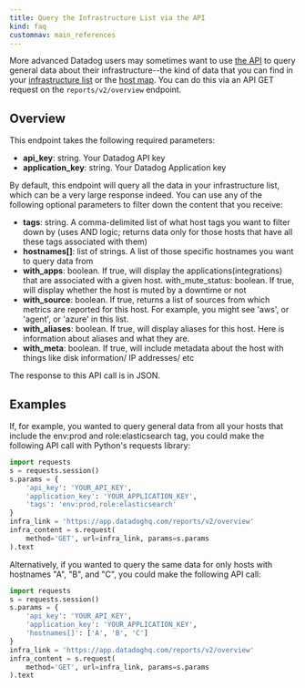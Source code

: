 ```yaml
---
title: Query the Infrastructure List via the API
kind: faq
customnav: main_references
---
```


More advanced Datadog users may sometimes want to use [the API](/api) to query general data about their infrastructure--the kind of data that you can find in your [infrastructure list](https://app.datadoghq.com/infrastructure) or the [host map](https://app.datadoghq.com/infrastructure/map). You can do this via an API GET request on the `reports/v2/overview` endpoint.

## Overview 

This endpoint takes the following required parameters:

* **api_key**: string. Your Datadog API key
* **application_key**: string. Your Datadog Application key

By default, this endpoint will query all the data in your infrastructure list, which can be a very large response indeed. You can use any of the following optional parameters to filter down the content that you receive:

* **tags**: string. A comma-delimited list of what host tags you want to filter down by (uses AND logic; returns data only for those hosts that have all these tags associated with them)
* **hostnames[]**: list of strings. A list of those specific hostnames you want to query data from
* **with_apps**: boolean. If true, will display the applications(integrations) that are associated with a given host.
with_mute_status: boolean. If true, will display whether the host is muted by a downtime or not
* **with_source**: boolean. If true, returns a list of sources from which metrics are reported for this host. For example, you might see 'aws', or 'agent', or 'azure' in this list.
* **with_aliases**: boolean. If true, will display aliases for this host. Here is information about aliases and what they are.
* **with_meta**: boolean. If true, will include metadata about the host with things like disk information/ IP addresses/ etc

The response to this API call is in JSON. 

## Examples

If, for example, you wanted to query general data from all your hosts that include the env:prod and role:elasticsearch tag, you could make the following API call with Python's requests library:

```python
import requests
s = requests.session()
s.params = {
    'api_key': 'YOUR_API_KEY',
    'application_key': 'YOUR_APPLICATION_KEY',
    'tags': 'env:prod,role:elasticsearch'
}
infra_link = 'https://app.datadoghq.com/reports/v2/overview'
infra_content = s.request(
    method='GET', url=infra_link, params=s.params
).text
```

Alternatively, if you wanted to query the same data for only hosts with hostnames "A", "B", and "C", you could make the following API call:

```python
import requests
s = requests.session()
s.params = {
    'api_key': 'YOUR_API_KEY',
    'application_key': 'YOUR_APPLICATION_KEY',
    'hostnames[]': ['A', 'B', 'C']
}
infra_link = 'https://app.datadoghq.com/reports/v2/overview'
infra_content = s.request(
    method='GET', url=infra_link, params=s.params
).text
```